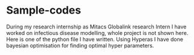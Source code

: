 # Sample-codes
During my research internship as Mitacs Globalink research Intern I have worked on infectious disease modelling, whole project is not shown here. Here is one of the python file I have written. Using Hyperas I have done bayesian optimisation for finding optimal hyper parameters.
